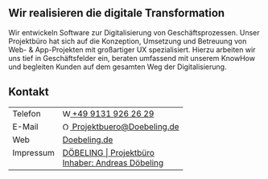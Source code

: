 
## Wir  realisieren die digitale Transformation

Wir entwickeln Software zur Digitalisierung von Geschäftsprozessen. Unser Projektbüro hat sich auf die Konzeption, Umsetzung und Betreuung von Web- & App-Projekten mit großartiger UX spezialisiert. Hierzu arbeiten wir uns tief in Geschäftsfelder ein, beraten umfassend mit unserem KnowHow und begleiten Kunden auf dem gesamten Weg der Digitalisierung.

## Kontakt

<table>
<tr>
<td>Telefon</td>
<td><a href="http://whatsapp.doebeling.de" target="_blank"><img src="https://whatsapp.com/favicon.ico" width="15px" alt="WhatsApp"> +49 9131 926 26 29</a>
</tr>
<tr>
<td>E-Mail</td>
<td><a href="mailto:Projektbuero@Doebeling.de" target="_blank"><img src="https://outlook.office.com/favicon.ico" width="15px" alt="Outlook"> Projektbuero@Doebeling.de</a></td>
</tr>
<tr>
<td>Web</td>
<td><a href="http://www.Doebeling.de">Doebeling.de</a></td>
</tr>
<tr>
<td valign="top">Impressum</td>
<td><a href="https://legal.doebeling.de/impressum">DÖBELING | Projektbüro<br>Inhaber: Andreas Döbeling</a></td>
</tr>